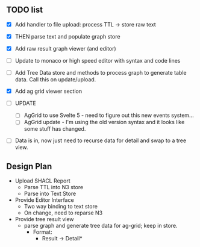 ## TODO list

- [x] Add handler to file upload: process TTL -> store raw text
- [x] THEN parse text and populate graph store
- [x] Add raw result graph viewer (and editor)
- [ ] Update to monaco or high speed editor with syntax and code lines
- [ ] Add Tree Data store and methods to process graph to generate table data. Call this on update/upload.
- [x] Add ag grid viewer section
- [ ] UPDATE
  - [ ] AgGrid to use Svelte 5 - need to figure out this new events system...
  - [ ] AgGrid update - I'm using the old version syntax and it looks like some stuff has changed.
- [ ] Data is in, now just need to recurse data for detail and swap to a tree view.



## Design Plan

- Upload SHACL Report
  - Parse TTL into N3 store
  - Parse into Text Store
- Provide Editor Interface
  - Two way binding to text store
  - On change, need to reparse N3
- Provide tree result view
  - parse graph and generate tree data for ag-grid; keep in store.
    - Format:
      - Result -> Detail*